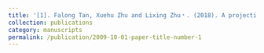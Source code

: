 ```yaml
---
title: '[1]. Falong Tan, Xuehu Zhu and Lixing Zhu﹡. (2018). A projection-based adaptive-to-model test for regressions. Statistica sinica, 28, 157-188.'
collection: publications
category: manuscripts
permalink: /publication/2009-10-01-paper-title-number-1
---
```

